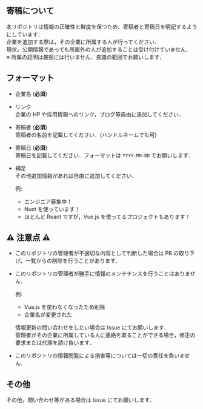 ## 寄稿について

本リポジトリは情報の正確性と鮮度を保つため、寄稿者と寄稿日を明記するようにしています．\
企業を追加する際は，その企業に所属する人が行ってください．\
現状，公開情報であっても所属外の人が追加することは受け付けていません．\
※ 所属の証明は厳密には行いません．良識の範囲でお願いします．

## フォーマット

- 企業名 (**必須**)
- リンク\
  企業の HP や採用情報へのリンク，ブログ等自由に追加してください．
- 寄稿者 (**必須**)\
  寄稿者の名前を記載してください．(ハンドルネームでも可)
- 寄稿日 (**必須**)\
  寄稿日を記載してください．フォーマットは `YYYY-MM-DD` でお願いします．
- 補足\
  その他追加情報があれば自由に追加してください．

  例:
    - エンジニア募集中！
    - Nuxt を使っています！
    - ほとんど React ですが，Vue.js を使ってるプロジェクトもあります！

## ⚠️ 注意点 ⚠️

- このリポジトリの管理者が不適切な内容として判断した場合は PR の取り下げ，一覧からの削除を行うことがあります．
- このリポジトリの管理者が勝手に情報のメンテナンスを行うことはありません．

  例:
    - Vue.js を使わなくなったため削除
    - 企業名が変更された
  
  情報更新の問い合わせをしたい場合は Issue にてお願いします．\
  管理者がその企業に所属している人に連絡を取ることができる場合，修正の要求または代理を請け負います．
- このリポジトリの情報閲覧による損害等については一切の責任を負いません．

## その他

その他，問い合わせ等がある場合は Issue にてお願いします．